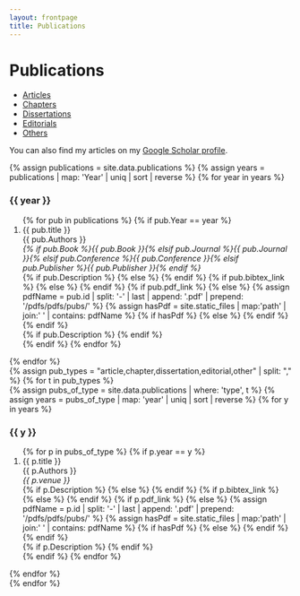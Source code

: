 ```yaml
---
layout: frontpage
title: Publications
---
```


<link rel="stylesheet" href="https://cdnjs.cloudflare.com/ajax/libs/font-awesome/6.5.1/css/all.min.css">
<link rel="stylesheet" href="{{ BASE_PATH }}/assets/css/publications.css">



# Publications

<div class="navbar">
    <div class="navbar-inner">
        <ul id="pub-tabs" class="nav nav-tabs">
            <li id="tab-article" class="active"><a href="javascript:showPubType('article')">Articles</a></li>
            <li id="tab-chapter"><a href="javascript:showPubType('chapter')">Chapters</a></li>
            <li id="tab-dissertation"><a href="javascript:showPubType('dissertation')">Dissertations</a></li>
            <li id="tab-editorial"><a href="javascript:showPubType('editorial')">Editorials</a></li>
            <li id="tab-other"><a href="javascript:showPubType('other')">Others</a></li>
        </ul>
    </div>
</div>

<p>
You can also find my articles on my
<a href="https://scholar.google.com/citations?hl=en&user=ZvYwdsUAAAAJ">Google Scholar profile</a>.
</p>

{% assign publications = site.data.publications %}
{% assign years = publications | map: 'Year' | uniq | sort | reverse %}
{% for year in years %}
<h3 class="pubyear">{{ year }}</h3>
<ol>
{% for pub in publications %}
  {% if pub.Year == year %}
    <li>
      {{ pub.title }}<br>
      <span class="pub-authors">{{ pub.Authors }}</span><br>
      <em>{% if pub.Book %}{{ pub.Book }}{% elsif pub.Journal %}{{ pub.Journal }}{% elsif pub.Conference %}{{ pub.Conference }}{% elsif pub.Publisher %}{{ pub.Publisher }}{% endif %}</em>
      <div class="pub-icons">
        {% if pub.Description %}
          <a href="javascript:void(0);" onclick="toggleAbstract('{{ pub.id }}')"><i class="fas fa-file-alt"></i></a>
        {% else %}
          <i class="fas fa-file-alt disabled"></i>
        {% endif %}
        {% if pub.bibtex_link %}
          <a href="{{ pub.bibtex_link }}" target="_blank"><i class="fas fa-code"></i></a>
        {% else %}
          <i class="fas fa-code disabled"></i>
        {% endif %}
        {% if pub.pdf_link %}
          <a href="{{ pub.pdf_link }}" target="_blank"><i class="fas fa-file-pdf"></i></a>
        {% else %}
          {% assign pdfName = pub.id | split: '-' | last | append: '.pdf' | prepend: '/pdfs/pdfs/pubs/' %}
          {% assign hasPdf = site.static_files | map:'path' | join:' ' | contains: pdfName %}
          {% if hasPdf %}
            <a href="{{ pdfName }}" target="_blank"><i class="fas fa-file-pdf"></i></a>
          {% else %}
            <i class="fas fa-file-pdf disabled"></i>
          {% endif %}
        {% endif %}
      </div>
      {% if pub.Description %}
      <div id="abs-{{ pub.id }}" class="pub-abstract" style="display:none;">
        {{ pub.Description }}
      </div>
      {% endif %}
    </li>
  {% endif %}
{% endfor %}
</ol>
{% endfor %}

<div id="pub-lists">
{% assign pub_types = "article,chapter,dissertation,editorial,other" | split: "," %}
{% for t in pub_types %}
  <div id="pub-{{ t }}" class="pub-type{% if forloop.first %} active{% endif %}">
    {% assign pubs_of_type = site.data.publications | where: 'type', t %}
    {% assign years = pubs_of_type | map: 'year' | uniq | sort | reverse %}
    {% for y in years %}
      <h3>{{ y }}</h3>
      <ol>
      {% for p in pubs_of_type %}
        {% if p.year == y %}
          <li>
            {{ p.title }}<br>
            <span class="pub-authors">{{ p.Authors }}</span><br>
            <em>{{ p.venue }}</em>
            <div class="pub-icons">
              {% if p.Description %}
                <a href="javascript:void(0);" onclick="toggleAbstract('{{ p.id }}')"><i class="fas fa-file-alt"></i></a>
              {% else %}
                <i class="fas fa-file-alt disabled"></i>
              {% endif %}
              {% if p.bibtex_link %}
                <a href="{{ p.bibtex_link }}" target="_blank"><i class="fas fa-code"></i></a>
              {% else %}
                <i class="fas fa-code disabled"></i>
              {% endif %}
              {% if p.pdf_link %}
                <a href="{{ p.pdf_link }}" target="_blank"><i class="fas fa-file-pdf"></i></a>
              {% else %}
                {% assign pdfName = p.id | split: '-' | last | append: '.pdf' | prepend: '/pdfs/pdfs/pubs/' %}
                {% assign hasPdf = site.static_files | map:'path' | join:' ' | contains: pdfName %}
                {% if hasPdf %}
                  <a href="{{ pdfName }}" target="_blank"><i class="fas fa-file-pdf"></i></a>
                {% else %}
                  <i class="fas fa-file-pdf disabled"></i>
                {% endif %}
              {% endif %}
            </div>
            {% if p.Description %}
            <div id="abs-{{ p.id }}" class="pub-abstract" style="display:none;">
              {{ p.Description }}
            </div>
            {% endif %}
          </li>
        {% endif %}
      {% endfor %}
      </ol>
    {% endfor %}
  </div>
{% endfor %}
</div>

<script>
function showPubType(type){
  document.querySelectorAll('.pub-type').forEach(function(div){
    if(div.id === 'pub-'+type){
      div.classList.add('active');
    } else {
      div.classList.remove('active');
    }
  });
  document.querySelectorAll('#pub-tabs li').forEach(function(li){
    if(li.id === 'tab-'+type){
      li.classList.add('active');
    } else {
      li.classList.remove('active');
    }
  });
}

function toggleAbstract(id){
  var el = document.getElementById('abs-' + id);
  if(!el) return;
  if(el.style.display === 'none' || el.style.display === ''){
    el.style.display = 'block';
  } else {
    el.style.display = 'none';
  }
}
</script>

